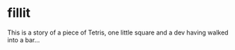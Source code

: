 # fillit
This is a story of a piece of Tetris, one little square and a dev having walked into a bar...
